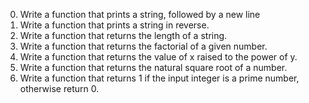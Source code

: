 0. Write a function that prints a string, followed by a new line
1. Write a function that prints a string in reverse.
2. Write a function that returns the length of a string.
3. Write a function that returns the factorial of a given number.
4. Write a function that returns the value of x raised to the power of y.
5. Write a function that returns the natural square root of a number.
6. Write a function that returns 1 if the input integer is a prime number, otherwise return 0.

